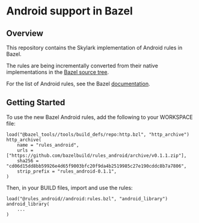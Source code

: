 # Android support in Bazel

## Overview

This repository contains the Skylark implementation of Android rules in Bazel.

The rules are being incrementally converted from their native implementations
in the [Bazel source
tree](https://source.bazel.build/bazel/+/master:src/main/java/com/google/devtools/build/lib/rules/android/).

For the list of Android rules, see the Bazel [documentation](https://docs.bazel.build/versions/master/be/android.html).

## Getting Started
To use the new Bazel Android rules, add the following to your WORKSPACE file:

    load("@bazel_tools//tools/build_defs/repo:http.bzl", "http_archive")
    http_archive(
        name = "rules_android",
        urls = ["https://github.com/bazelbuild/rules_android/archive/v0.1.1.zip"],
        sha256 = "cd06d15dd8bb59926e4d65f9003bfc20f9da4b2519985c27e190cddc8b7a7806",
        strip_prefix = "rules_android-0.1.1",
    )

Then, in your BUILD files, import and use the rules:

    load("@rules_android//android:rules.bzl", "android_library")
    android_library(
        ...
    )
